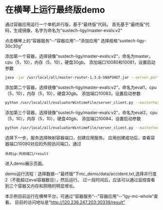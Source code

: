 # 在横琴上运行最终版demo

通过容器应用运行一个单机并行版，基于“最终版”代码。
首先基于“最终版”代码，生成镜像，名字为命名为”sustech-ligy/master-evals:v2“

点击横琴上的“容器服务”--“容器应用”--“添加应用”
选择规格“sustech-ligy-30c30g”

添加第一个容器，选择镜像”sustech-ligy/master-evals:v2“，命名为master，cpu（5，10），内存（5，10），硬盘30gb。
添加端口10080和10081，设置启动参数
```bash
java -jar /usr/local/all/master-router-1.3.6-SNAPSHOT.jar --server.port=10080 --master.ip=localhoat --master.port=10081
```

添加第二个容器，选择镜像”sustech-ligy/master-evals:v2“，命名为eval1，cpu（5，10），内存（5，10），硬盘30gb。
添加端口10083，设置启动参数
```bash
python /usr/local/all/evaluatorWintimeFile/server_client.py --masterhost localhost --masterport 10081 --host localhoat --port 10083
```

添加第三个容器，选择镜像”sustech-ligy/master-evals:v2“，命名为eval2，cpu（5，10），内存（5，10），硬盘40gb。
添加端口10084，设置启动参数
```bash
python /usr/local/all/evaluatorWintimeFile/server_client.py --masterhost localhost --masterport 10081 --host localhost --port 10084
```

选择下一步，服务选择映射容器端口，创建应用服务。
应用创建成功后，查看容器端口10080对应的外网访问端口，通过
```
外网ip:外网端口/result
```
进入demo展示页面。

demo运行流程：选择数据--”最终版“下mc_demo/data/accident.txt,选择并行度2（不能超过eval容器数目），然后运行。
过一段时间后，应该可以通过监控查看到三个容器又内存和网络的明显增长。

本示例目前运行在横琴平台，可通过“容器服务“--”容器应用“--”lgy-mc-whole“查看。
目前的访问地址是“http://120.236.247.203:30339/result”